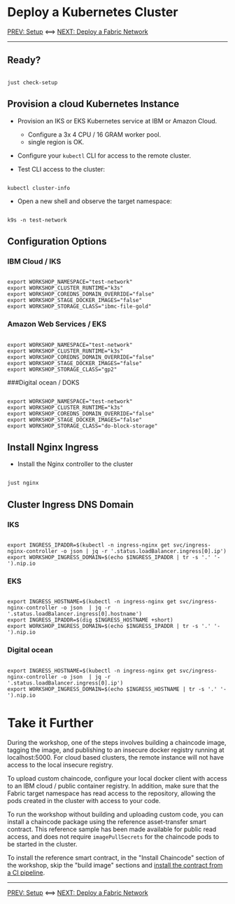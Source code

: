 # Deploy a Kubernetes Cluster 

[PREV: Setup](00-setup.md) <==> [NEXT: Deploy a Fabric Network](20-fabric.md)

---

## Ready?

```shell

just check-setup

```

## Provision a cloud Kubernetes Instance

- Provision an IKS or EKS Kubernetes service at IBM or Amazon Cloud. 

   - Configure a 3x 4 CPU / 16 GRAM worker pool. 
   - single region is OK. 


- Configure your `kubectl` CLI for access to the remote cluster.

- Test CLI access to the cluster:
```shell

kubectl cluster-info

```

- Open a new shell and observe the target namespace: 
```shell

k9s -n test-network

```


## Configuration Options

### IBM Cloud / IKS 
```shell

export WORKSHOP_NAMESPACE="test-network"
export WORKSHOP_CLUSTER_RUNTIME="k3s"
export WORKSHOP_COREDNS_DOMAIN_OVERRIDE="false"
export WORKSHOP_STAGE_DOCKER_IMAGES="false"
export WORKSHOP_STORAGE_CLASS="ibmc-file-gold"

```


### Amazon Web Services / EKS 
```shell

export WORKSHOP_NAMESPACE="test-network"
export WORKSHOP_CLUSTER_RUNTIME="k3s"
export WORKSHOP_COREDNS_DOMAIN_OVERRIDE="false"
export WORKSHOP_STAGE_DOCKER_IMAGES="false"
export WORKSHOP_STORAGE_CLASS="gp2"

```
###Digital ocean / DOKS 
```shell

export WORKSHOP_NAMESPACE="test-network"
export WORKSHOP_CLUSTER_RUNTIME="k3s"
export WORKSHOP_COREDNS_DOMAIN_OVERRIDE="false"
export WORKSHOP_STAGE_DOCKER_IMAGES="false"
export WORKSHOP_STORAGE_CLASS="do-block-storage"

```

## Install Nginx Ingress 

- Install the Nginx controller to the cluster
```shell

just nginx

```


## Cluster Ingress DNS Domain

### IKS 
```shell

export INGRESS_IPADDR=$(kubectl -n ingress-nginx get svc/ingress-nginx-controller -o json | jq -r '.status.loadBalancer.ingress[0].ip')
export WORKSHOP_INGRESS_DOMAIN=$(echo $INGRESS_IPADDR | tr -s '.' '-').nip.io

```

### EKS 
```shell

export INGRESS_HOSTNAME=$(kubectl -n ingress-nginx get svc/ingress-nginx-controller -o json  | jq -r '.status.loadBalancer.ingress[0].hostname')
export INGRESS_IPADDR=$(dig $INGRESS_HOSTNAME +short)
export WORKSHOP_INGRESS_DOMAIN=$(echo $INGRESS_IPADDR | tr -s '.' '-').nip.io

```
### Digital ocean 
```shell

export INGRESS_HOSTNAME=$(kubectl -n ingress-nginx get svc/ingress-nginx-controller -o json  | jq -r '.status.loadBalancer.ingress[0].ip')
export WORKSHOP_INGRESS_DOMAIN=$(echo $INGRESS_HOSTNAME | tr -s '.' '-').nip.io

```




# Take it Further

During the workshop, one of the steps involves building a chaincode image, tagging the 
image, and publishing to an insecure docker registry running at localhost:5000.  For cloud
based clusters, the remote instance will not have access to the local insecure registry.

To upload custom chaincode, configure your local docker client with access to an IBM 
cloud / public container registry.  In addition, make sure that the Fabric target namespace
has read access to the repository, allowing the pods created in the cluster with access to 
your code.

To run the workshop without building and uploading custom code, you can install a chaincode
package using the reference asset-transfer smart contract.  This reference sample has been
made available for public read access, and does not require `imagePullSecrets` for the
chaincode pods to be started in the cluster.

To install the reference smart contract, in the "Install Chaincode" section of the workshop,
skip the "build image" sections and [install the contract from a CI pipeline](https://github.com/jkneubuh/full-stack-asset-transfer-guide/blob/feature/iks-notes/docs/CloudReady/30-chaincode.md#install-chaincode-from-a-ci-pipeline).


---
[PREV: Setup](00-setup.md) <==> [NEXT: Deploy a Fabric Network](20-fabric.md)
